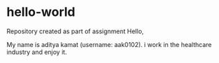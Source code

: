 # hello-world
Repository created as part of assignment
Hello,

My name is aditya kamat (username: aak0102). i work in the healthcare industry and enjoy it.
